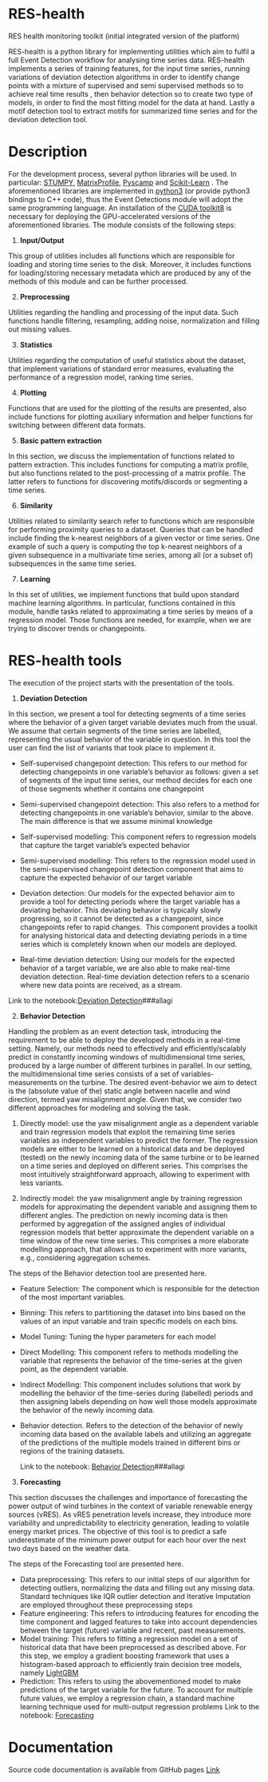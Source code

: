 RES-health
==========
RES health monitoring toolkit
(initial integrated version of the platform) <br>


  RES-health is a python library for implementing utilities which aim to fulfil a full Event Detection  workflow for analysing time series data. RES-health implements a series of training features, for the input time series, running variations of deviation detection algorithms in order to identify change points with a mixture of supervised and semi supervised methods so to achieve real time results , then behavior detection so to create two type of models, in order to find the most fitting model for the data at hand. Lastly a motif detection tool to extract motifs for summarized time series and for the deviation detection tool.  
  
Description
===========	
For the development process, several python libraries will be used. In particular: [STUMPY](https://stumpy.readthedocs.io/en/latest/), [MatrixProfile](https://matrixprofile.docs.matrixprofile.org/), [Pyscamp](https://pypi.org/project/pyscamp/) and [Scikit-Learn](https://scikit-learn.org/stable/) . The aforementioned libraries are implemented in [python3](https://www.python.org/download/releases/3.0/) (or provide python3 bindings to C++ code), thus the Event Detections module will adopt the same programming language. An installation of the [CUDA toolkit8](https://developer.nvidia.com/cuda-toolkit) is necessary for deploying the GPU-accelerated versions of the aforementioned libraries. 
The module consists of the following steps:

1. **Input/Output**

  This group of utilities includes all functions which are responsible for loading and storing time series to the disk. Moreover, it includes functions for loading/storing necessary metadata which are produced by any of the methods of this module and can be further processed.

2. **Preprocessing**

  Utilities regarding the handling and processing of the input data. Such functions handle filtering, resampling, adding noise, normalization and filling out missing values.
  
3. **Statistics**

  Utilities regarding the computation of useful statistics about the dataset, that implement variations of standard error measures, evaluating the performance of a regression   model, ranking time series.
   
4. **Plotting**   

  Functions that are used for the plotting of the results are presented, also include functions for plotting auxiliary information and helper functions for switching between     different data formats. 
  
5. **Basic pattern extraction**

  In this section, we discuss the implementation of functions related to pattern extraction. This includes functions for computing a matrix profile, but also functions related to the post-processing of a matrix profile. The latter refers to functions for discovering motifs/discords or segmenting a time series.
   
6. **Similarity**
  
  Utilities related to similarity search refer to functions which are responsible for performing proximity queries to a dataset. Queries that can be handled include finding the k-nearest neighbors of a given vector or time series. One example of such a query is computing the top k-nearest neighbors of a given subsequence in a multivariate time series, among all (or a subset of) subsequences in the same time series.

7. **Learning**
  
  In this set of utilities, we implement functions that build upon standard machine learning algorithms. In particular, functions contained in this module, handle tasks related 
  to approximating a time series by means of a regression model. Those functions are needed, for example, when we are trying to discover trends or changepoints. 

RES-health tools
=============================
  The execution of the project starts with the presentation of the tools. 

1. **Deviation Detection**

  In this section, we present a tool for detecting segments of a time series where the behavior of a given target variable deviates much from the usual. We assume that certain 
  segments of the time series are labelled, representing the usual behavior of the variable in question. In this tool the user can find the list of variants that took place to implement it.

  * Self-supervised changepoint detection: This refers to our method for detecting changepoints in one variable’s behavior as follows: given a set of segments of the input time series, our method decides for each one of those segments whether it contains one changepoint
  
  * Semi-supervised changepoint detection: This also refers to a method for detecting changepoints in one variable’s behavior, similar to the above. The main difference is that we assume minimal knowledge

  * Self-supervised modelling: This component refers to regression models that capture the target variable’s expected behavior
  * Semi-supervised modelling: This refers to the regression model used in the semi-supervised changepoint detection component that aims to capture the expected behavior of our target variable
  * Deviation detection:  Our models for the expected behavior aim to provide a tool for detecting periods where the target variable has a deviating behavior. This deviating behavior is typically slowly progressing, so it cannot be detected as a changepoint, since changepoints refer to rapid changes.  This component provides a toolkit for analysing historical data and detecting deviating periods in a time series which is completely known when our models are deployed.    
  * Real-time deviation detection: Using our models for the expected behavior of a target variable, we are also able to make real-time deviation detection. Real-time deviation detection refers to a scenario where new data points are received, as a stream.
  
  Link to the notebook:[Deviation Detection](https://github.com/MORE-EU/more-pattern-extraction/blob/main/notebooks/deviation_detection.ipynb)###allagi


2. **Behavior Detection**

 Handling the problem as an event detection task, introducing the requirement to be able to deploy the developed methods in a real-time setting. Namely, our methods need to effectively and efficiently/scalably predict in constantly incoming windows of multidimensional time series, produced by a large number of different turbines in parallel. In our setting, the multidimensional time series consists of a set of variables-measurements on the turbine. The desired event-behavior we aim to detect is the (absolute value of the) static angle between nacelle and wind direction, termed yaw misalignment angle. Given that, we consider two different approaches for modeling and solving the task.
	
1. Directly model: use the yaw misalignment angle as a dependent variable and train regression models that exploit the remaining time series variables as independent variables to predict the former. The regression models are either to be learned on a historical data and be deployed (tested) on the newly incoming data of the same turbine or  to be learned on a time series and deployed on different series. This comprises the most intuitively straightforward approach, allowing to experiment with less variants. 

2. Indirectly model: the yaw misalignment angle by training regression models for approximating the dependent variable and assigning them to different angles. The prediction on newly incoming data is then performed by aggregation of the assigned angles of individual regression models that better approximate the dependent variable on a time window of the new time series. This comprises a more elaborate modelling approach, that allows us to experiment with more variants, e.g., considering aggregation schemes. 


The steps of the Behavior detection tool are presented here.
* Feature Selection: The component which is responsible for the detection of the most important variables.
* Binning: This refers to partitioning the dataset into bins based on the values of an input variable and train specific models on each bins.
* Model Tuning: Tuning the hyper parameters for each model
* Direct Modelling: This component refers to methods modelling the variable that represents the behavior of the time-series at the given point, as the dependent variable. 
* Indirect Modelling: This component includes solutions that work by modelling the behavior of the time-series during (labelled) periods and then assigning labels depending on how well those models approximate the behavior of the newly incoming data. 
* Behavior detection. Refers to the detection of the behavior of newly incoming data based on the available labels and utilizing an aggregate of the predictions of the multiple models trained in different bins or regions of the training datasets. 

  Link to the notebook: [Behavior Detection](https://github.com/MORE-EU/more-pattern-extraction/blob/main/notebooks/semantic_segmentation.ipynb)###allagi

3. **Forecasting**

 This section discusses the challenges and importance of forecasting the power output of wind turbines in the context of variable renewable energy sources (vRES). As vRES penetration levels increase, they introduce more variability and unpredictability to electricity generation, leading to volatile energy market prices. The objective of this tool is to predict a safe underestimate of the minimum power output for each hour over the next two days based on the weather data.
 
 The steps of the Forecasting tool are presented here.
* Data preprocessing: This refers to our initial steps of our algorithm for detecting outliers, normalizing the data and filling out any missing data. Standard techniques like IQR outlier detection and Iterative Imputation are employed throughout these preprocessing steps
* Feature engineering: This refers to introducing features for encoding the time component and lagged features to take into account dependencies between the target (future) variable and recent, past measurements.
*  Model training: This refers to fitting a regression model on a set of historical data that have been preprocessed as described above. For this step, we employ a gradient boosting framework that uses a histogram-based approach to efficiently train decision tree models, namely [LightGBM](https://lightgbm.readthedocs.io/en/latest/index.html)
* Prediction: This refers to using the abovementioned model to make predictions of the target variable for the future. To account for multiple future values, we employ a regression chain, a standard machine learning technique used for multi-output regression problems
  Link to the notebook: [Forecasting](https://github.com/MORE-EU/RES-health/blob/main/notebooks/tools/Forecasting_tool.ipynb)



Documentation
=============

Source code documentation is available from GitHub pages [Link](https://more-eu.github.io/more-pattern-extraction/)
